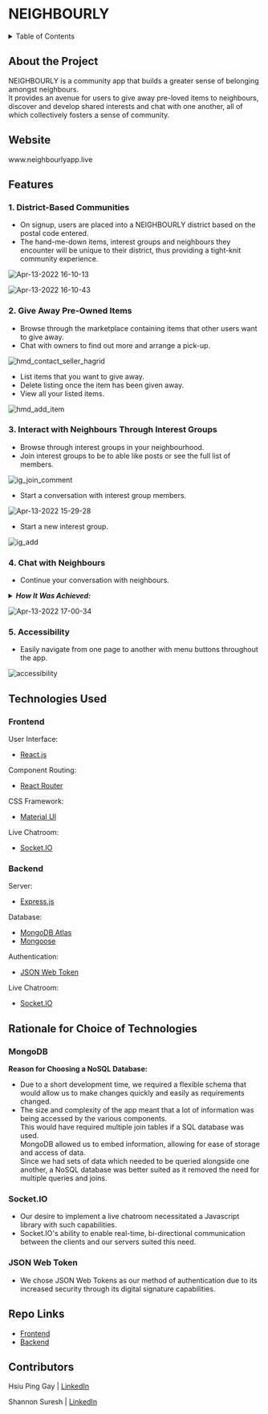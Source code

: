 <h1> NEIGHBOURLY </h1>

<details>
<summary>Table of Contents</summary>
<br>
 <ol> 
    <li> <a href="#about"> About the Project </a></li>
    <li> <a href="#website"> Website </a></li>
    <li> <a href="#features"> Features </a></li>
    <li> <a href="#tech-used"> Technologies Used </a></li>
    <li> <a href="#rationale"> Rationale for Choice of Technologies </a></li>
    <li> <a href="#repo-links"> Repo Links </a></li>
    <li> <a href="#contributors"> Contributors </a></li>
  </ol>
</details>

<div id="about">
 <h2> About the Project </h2>
 NEIGHBOURLY is a community app that builds a greater sense of belonging amongst neighbours.
 <br/>
 It provides an avenue for users to give away pre-loved items to neighbours, discover and develop shared interests and chat with one another, all of which  collectively fosters a sense of community.
</div>
 
<div id="website">
<h2> Website </h2>
www.neighbourlyapp.live
</div>

<h2 id="features"> Features </h2>

<h3> 1. District-Based Communities </h3>
 
 <ul>
  <li>On signup, users are placed into a NEIGHBOURLY district based on the postal code entered.</li>
  <li>The hand-me-down items, interest groups and neighbours they encounter will be unique to their district, thus providing a tight-knit community experience.
  </ul>
 
![Apr-13-2022 16-10-13](https://user-images.githubusercontent.com/83911483/163130815-8724b178-1618-4ec4-bb6c-17d20e6d356e.gif)

![Apr-13-2022 16-10-43](https://user-images.githubusercontent.com/83911483/163130842-8233aa21-3dd0-4df9-b895-027022b9e2c0.gif)

 
 
<h3> 2. Give Away Pre-Owned Items </h3>
   <ul>
   <li>
     Browse through the marketplace containing items that other users want to give away.</li>
    <li>Chat with owners to find out more and arrange a pick-up.</li>
     </ul>
     
  ![hmd_contact_seller_hagrid](https://user-images.githubusercontent.com/85098526/162903993-fe788b6e-04a9-4e3e-96b7-7cbaf7605dd6.gif)
 
   <ul>
     <li> List items that you want to give away.</li>
     <li>Delete listing once the item has been given away.</li>
     <li>View all your listed items.</li>
  </ul>
  
  ![hmd_add_item](https://user-images.githubusercontent.com/85098526/162903967-5020cb53-e95d-47df-b02e-c86c5feb67a2.gif)

  <h3> 3. Interact with Neighbours Through Interest Groups </h3>
 <ul>
   <li>Browse through interest groups in your neighbourhood.</li>
   <li>Join interest groups to be to able like posts or see the full list of members.</li>
  </ul>
  
![ig_join_comment](https://user-images.githubusercontent.com/85098526/162904010-36454297-cbb5-404d-b1a1-27e726447b81.gif)
 
  <ul>
   <li> Start a conversation with interest group members.</li>
 </ul>
 
 ![Apr-13-2022 15-29-28](https://user-images.githubusercontent.com/83911483/163123308-39597797-a7bc-40c4-baf5-14457edb67e9.gif)
 
   <ul>
    <li> Start a new interest group.</li>
   </ul>
  
  ![ig_add](https://user-images.githubusercontent.com/85098526/162904006-2dc6e2bd-4939-4902-8854-552a1ff6b60d.gif)
 
<h3> 4. Chat with Neighbours </h3>
 <ul>
  <li> Continue your conversation with neighbours.</li>
 </ul>
 
 <details>
<summary><i><b> How It Was Achieved: </b></i></summary>
 <ol>
  <li><b> Establish Socket Connection: </b><br/> When a user enters a chatroom, a socket connection is established in the Express server. 
   <br/> The users socket ID, user ID and the user ID of the person they are texting is stored as a document in an <i>OnlineChatModel</i> collection in the database.
  <br/> The user is then placed in a socket room (channel) named after their user ID.</li>
  <li><b> Sending Real-Time Messages: </b><br/> When a user sends a message, the Express server will check the <i>OnlineChatModel</i> collection in the database to determine if the textee is also in the same chatroom.
  <br/> If they are, the user joins the textees socket room and the message is emitted to both rooms and hence the user and the textee. <br/> If not, the message is only sent to the user.</li>
  <li><b> Leaving Chatroom: </b><br/> When a user leaves the chatroom, their document is removed from the <i>OnlineChatModel</i> collection in the database, so as to allow for accurate checking of online users. </li>
 </ol>
</details>
 
![Apr-13-2022 17-00-34](https://user-images.githubusercontent.com/83911483/163140605-2977b93b-bc50-42d8-8a7a-95891d6e259d.gif)

 
 <h3> 5. Accessibility</h3>
 <ul>
  <li> Easily navigate from one page to another with menu buttons throughout the app.</li>
 </ul>
 
 ![accessibility](https://user-images.githubusercontent.com/85098526/162932480-abd07b16-a7dd-43e7-8d4a-6d8e911f9906.gif)
 
 
<div id="tech-used">
<h2> Technologies Used </h2>
 
 <h3>Frontend</h3>
 
 User Interface:
 <ul>
  <li><a href="https://reactjs.org/" target="_blank"> React.js <a/></li>
 </ul>
 
  Component Routing:
 <ul>
  <li><a href="https://reactrouter.com/" target="_blank"> React Router <a/></li>
 </ul>
 
 CSS Framework:
 <ul>
  <li><a href="https://mui.com/" target="_blank"> Material UI <a/></li> 
 </ul>
 
 Live Chatroom:
 <ul>
   <li><a href="https://socket.io/" target="_blank"> Socket.IO <a/></li>
 </ul>
 
 <h3> Backend </h3>
 
 Server:
 <ul>
   <li><a href="https://expressjs.com/" target="_blank"> Express.js <a/></li>
 </ul>
 
  Database:
 <ul>
   <li><a href="https://www.mongodb.com/docs/atlas/" target="_blank"> MongoDB Atlas <a/></li> 
   <li><a href="https://mongoosejs.com/" target="_blank"> Mongoose <a/></li>
 </ul>
 
   Authentication:
 <ul>
   <li><a href="https://jwt.io/" target="_blank"> JSON Web Token <a/></li>
 </ul>
 
 
  Live Chatroom:
 <ul>
   <li><a href="https://socket.io/" target="_blank"> Socket.IO <a/></li>
 </ul>
 
</div>

<div id="rationale">
<h2> Rationale for Choice of Technologies  </h2>

<h3> MongoDB </h3>
 <b>Reason for Choosing a NoSQL Database: </b>
<ul>
 <li> Due to a short development time, we required a flexible schema that would allow us to make changes quickly and easily as requirements changed. </li>
 <li> The size and complexity of the app meant that a lot of information was being accessed by the various components. <br/> This would have required multiple join tables if a SQL database was used. <br/> MongoDB allowed us to embed information, allowing for ease of storage and access of data.<br/> Since we had sets of data which needed to be queried alongside one another, a NoSQL database was better suited as it removed the need for multiple queries and joins. </li>
</ul>
 
<h3> Socket.IO </h3>
<ul>
 <li> Our desire to implement a live chatroom necessitated a Javascript library with such capabilities. </li>
 <li> Socket.IO's ability to enable real-time, bi-directional communication between the clients and our servers suited this need. </li>
</ul>

 <h3> JSON Web Token </h3>
 <ul>
 <li> We chose JSON Web Tokens as our method of authentication due to its increased security through its digital signature capabilities. </li>
  </ul>
</div>

<div id="repo-links">
<h2> Repo Links  </h2>

 <ul>
  <li><a href="https://github.com/shannonssd/project-5-frontend" target="_blank"> Frontend<a/></li>
   <li><a href="https://github.com/shannonssd/project-5-backend" target="_blank"> Backend<a/></li>
 </ul>
 
</div>

<h2 id="contributors"> Contributors </h2>

Hsiu Ping Gay | <a href="https://www.linkedin.com/in/hsiupinggay" target="_blank"> LinkedIn<a/>

Shannon Suresh | <a href="https://www.linkedin.com/in/shannon-suresh" target="_blank"> LinkedIn<a/>
